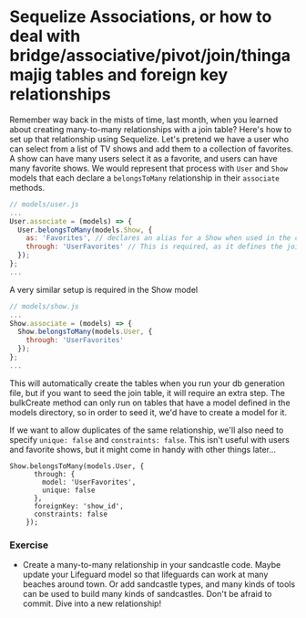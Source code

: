# Sequelize Associations, or how to deal with bridge/associative/pivot/join/thingamajig tables and foreign key relationships

Remember way back in the mists of time, last month, when you learned about creating many-to-many relationships
with a join table? Here's how to set up that relationship using Sequelize. Let's pretend we have a user who can select from a list of TV shows and add them to a collection of favorites. A show can have many users select it as a favorite, and users can have many favorite shows. We would represent that process with `User` and `Show` models that each declare a `belongsToMany` relationship in their `associate` methods.

```js
// models/user.js
...
User.associate = (models) => {
  User.belongsToMany(models.Show, {
    as: 'Favorites', // declares an alias for a Show when used in the context of a User's list of favorites
    through: 'UserFavorites' // This is required, as it defines the join table name you will use
  });
};
...
```
A very similar setup is required in the Show model
```js
// models/show.js
...
Show.associate = (models) => {
  Show.belongsToMany(models.User, {
    through: 'UserFavorites'
  });
};
...
```

This will automatically create the tables when you run your db generation file, but if you want to seed the join table, it will require an extra step.
The bulkCreate method can only run on tables that have a model defined in the models directory, so in order to seed it, we'd have to create a model for it.

If we want to allow duplicates of the same relationship, we'll also need to specify `unique: false` and `constraints: false`. This isn't useful with users and favorite shows, but it might come in handy with other things later...

```
Show.belongsToMany(models.User, {
      through: {
        model: 'UserFavorites',
        unique: false
      },
      foreignKey: 'show_id',
      constraints: false
    });
```

### Exercise
+ Create a many-to-many relationship in your sandcastle code. Maybe update your Lifeguard model so that lifeguards can work at many beaches around town. Or add sandcastle types, and many kinds of tools can be used to build many kinds of sandcastles. Don't be afraid to commit. Dive into a new relationship!